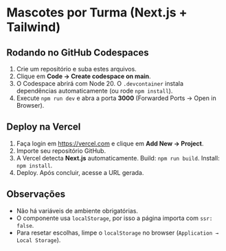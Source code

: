 # Mascotes por Turma (Next.js + Tailwind)

## Rodando no GitHub Codespaces
1. Crie um repositório e suba estes arquivos.
2. Clique em **Code → Create codespace on main**.
3. O Codespace abrirá com Node 20. O `.devcontainer` instala dependências automaticamente (ou rode `npm install`).
4. Execute `npm run dev` e abra a porta **3000** (Forwarded Ports → Open in Browser).

## Deploy na Vercel
1. Faça login em https://vercel.com e clique em **Add New → Project**.
2. Importe seu repositório GitHub.
3. A Vercel detecta **Next.js** automaticamente. Build: `npm run build`. Install: `npm install`.
4. Deploy. Após concluir, acesse a URL gerada.

## Observações
- Não há variáveis de ambiente obrigatórias.
- O componente usa `localStorage`, por isso a página importa com `ssr: false`.
- Para resetar escolhas, limpe o `localStorage` no browser (`Application → Local Storage`).